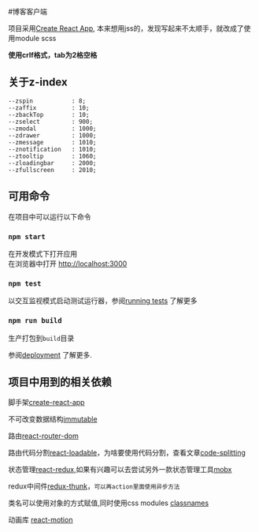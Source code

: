 #博客客户端

项目采用[Create React App](https://github.com/facebook/create-react-app), 本来想用jss的，发现写起来不太顺手，就改成了使用module scss

**使用crlf格式，tab为2格空格**

## 关于z-index

```
--zspin           : 8;
--zaffix          : 10;
--zbackTop        : 10;
--zselect         : 900;
--zmodal          : 1000;
--zdrawer         : 1000;
--zmessage        : 1010;
--znotification   : 1010;
--ztooltip        : 1060;
--zloadingbar     : 2000;
--zfullscreen     : 2010;
```

## 可用命令

在项目中可以运行以下命令

### `npm start`

在开发模式下打开应用<br>
在浏览器中打开 [http://localhost:3000](http://localhost:3000)

### `npm test`

以交互监视模式启动测试运行器，参阅[running tests](https://facebook.github.io/create-react-app/docs/running-tests) 了解更多

### `npm run build`

生产打包到`build`目录

参阅[deployment](https://facebook.github.io/create-react-app/docs/deployment) 了解更多.

## 项目中用到的相关依赖

脚手架[create-react-app](https://github.com/facebook/create-react-app)

不可改变数据结构[immutable](https://www.npmjs.com/package/immutable)

路由[react-router-dom](https://reacttraining.com/react-router/web/guides/quick-start)

路由代码分割[react-loadable](https://serverless-stack.com/chapters/code-splitting-in-create-react-app.html)，为啥要使用代码分割，查看文章[code-splitting](https://serverless-stack.com/chapters/code-splitting-in-create-react-app.html)

状态管理[react-redux](https://github.com/reduxjs/react-redux),如果有兴趣可以去尝试另外一款状态管理工具[mobx](https://cn.mobx.js.org/)

redux中间件[redux-thunk](https://www.npmjs.com/package/redux-thunk)，`可以再action里面使用异步方法`

类名可以使用对象的方式赋值,同时使用css modules [classnames](https://www.npmjs.com/package/classnames)

动画库 [react-motion](https://github.com/chenglou/react-motion)
